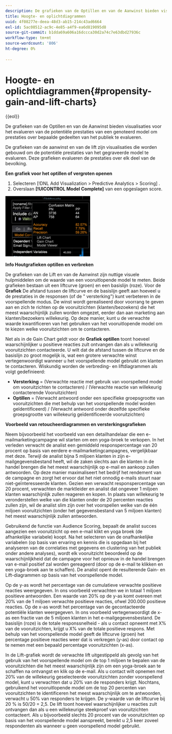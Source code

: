 ```yaml
---
description: De grafieken van de Optillen en van de Aanwinst bieden visualisaties voor het evalueren van de potentiële prestaties van een genoteerd model om prestaties over bepaalde gedeelten van het publiek te evalueren.
title: Hoogte- en oplichtdiagrammen
uuid: 4f08277e-deea-48d3-ab15-214c43ad6664
exl-id: 5ac08512-ac9c-4e85-a4f9-ea6d819095d8
source-git-commit: b1dda69a606a16dccca30d2a74c7e63dbd27936c
workflow-type: tm+mt
source-wordcount: '806'
ht-degree: 0%

---
```


# Hoogte- en oplichtdiagrammen{#propensity-gain-and-lift-charts}

{{eol}}

De grafieken van de Optillen en van de Aanwinst bieden visualisaties voor het evalueren van de potentiële prestaties van een genoteerd model om prestaties over bepaalde gedeelten van het publiek te evalueren.

De grafieken van de aanwinst en van de lift zijn visualisaties die worden gebouwd om de potentiële prestaties van het gegraveerde model te evalueren. Deze grafieken evalueren de prestaties over elk deel van de bevolking.

**Een grafiek voor het optillen of vergroten openen**

1. Selecteren [!DNL Add Visualization > Predictive Analytics > Scoring] .
1. Overslaan **[!UICONTROL Model Complete]** van een opgeslagen score.

![](assets/propensity_lift_gain_1.png)

**Info Houtgrafieken optillen en verbreken**

De grafieken van de Lift en van de Aanwinst zijn nuttige visuele hulpmiddelen om de waarde van een vooruitlopende model te meten. Beide grafieken bestaan uit een liftcurve (groen) en een basislijn (roze). Voor de **Grafiek** De afstand tussen de liftcurve en de basislijn geeft aan hoeveel u de prestaties in de responsen (of de &quot; versterking&quot;) kunt verbeteren in de voorspellende modus. De winst wordt gerealiseerd door voorrang te geven aan en zich te richten op de vooruitzichten (klanten/bezoekers) die het meest waarschijnlijk zullen worden omgezet, eerder dan aan marketing aan klanten/bezoekers willekeurig. Op deze manier, kunt u de verwachte waarde kwantificeren van het gebruiken van het vooruitlopende model om te kiezen welke vooruitzichten om te contacteren.

Net als in de Gain Chart geldt voor de **Grafiek optillen** toont hoeveel waarschijnlijker u positieve reacties zult ontvangen dan als u willekeurig vooruitzichten contacteerde. U wilt dat de afstand tussen de liftcurve en de basislijn zo groot mogelijk is, wat een grotere verwachte winst vertegenwoordigt wanneer u het voorspellende model gebruikt om klanten te contacteren. Wiskundig worden de verbreding- en liftdiagrammen als volgt gedefinieerd:

* **Versterking** = (Verwachte reactie met gebruik van voorspellend model om vooruitzichten te contacteren) / (Verwachte reactie van willekeurig contacterende Vooruitzichten)
* **Optillen** = (Verwacht antwoord onder een specifieke groepsgrootte van vooruitzichten die met behulp van het voorspellende model worden geïdentificeerd) / (Verwacht antwoord onder dezelfde specifieke groepsgrootte van willekeurig geïdentificeerde vooruitzichten)

**Voorbeeld van retoucheerdiagrammen en versterkingsgrafieken**

Neem bijvoorbeeld het voorbeeld van een detailhandelaar die een e-mailmarketingcampagne wil starten om een yoga-broek te verkopen. In het verleden verwacht de analist een gemiddeld responspercentage van 20 procent op basis van eerdere e-mailmarketingcampagnes, vergelijkbaar met deze. Terwijl de analist bijna 5 miljoen klanten in zijn e-mailgegevensbestand heeft, wil de zaken slechts aan die klanten in de handel brengen die het meest waarschijnlijk op e-mail en aankoop zullen antwoorden. Op deze manier maximaliseert het bedrijf het rendement van de campagne en zorgt het ervoor dat het niet onnodig e-mails stuurt naar niet-geïnteresseerde klanten. Gezien een verwacht responspercentage van 20 procent, verwachten de marktleider en analist dat ongeveer 1 miljoen klanten waarschijnlijk zullen reageren en kopen. In plaats van willekeurig te veronderstellen welke van die klanten onder de 20 percenten reacties zullen zijn, wil de analist slim zijn over het voorspellen welke van de één miljoen vooruitzichten (onder het gegevensbestand van 5 miljoen klanten) het meest waarschijnlijk zullen antwoorden.

Gebruikend de functie van Audience Scoring, bepaalt de analist succes aangezien een vooruitzicht op een e-mail klikt en yoga broek (de afhankelijke variabele) koopt. Na het selecteren van de onafhankelijke variabelen (op basis van ervaring en kennis die is opgedaan bij het analyseren van de correlaties met gegevens en clustering van het publiek onder andere analyses), wordt elk vooruitzicht beoordeeld op de waarschijnlijkheid dat de campagne voor het opnieuw in de handel brengen van e-mail positief zal worden gereageerd (door op de e-mail te klikken en een yoga-broek aan te schaffen). De analist opent de resulterende Gain- en Lift-diagrammen op basis van het voorspellende model.

Op de y-as wordt het percentage van de cumulatieve verwachte positieve reacties weergegeven. In ons voorbeeld verwachten we in totaal 1 miljoen positieve antwoorden. Een waarde van 20% op de y-as komt overeen met 20% van de 1 miljoen verwachte positieve reacties, ofwel 200.000 positieve reacties. Op de x-as wordt het percentage van de gecontacteerde potentiële klanten weergegeven. In ons voorbeeld vertegenwoordigt de x-as een fractie van de 5 miljoen klanten in het e-mailgegevensbestand. De basislijn (roze) is de totale responssnelheid - als u contact opneemt met X% van de vooruitzichten, krijgt u X% van de totale positieve respons. Met behulp van het voorspellende model geeft de liftcurve (groen) het percentage positieve reacties weer dat is verkregen (y-as) door contact op te nemen met een bepaald percentage vooruitzichten (x-as).

In de Lift-grafiek wordt de verwachte lift uitgestippeld als gevolg van het gebruik van het voorspellende model om de top 1 miljoen te bepalen van de vooruitzichten die het meest waarschijnlijk zijn om een yoga-broek aan te schaffen na ontvangst en klik op de e-mail. Als u contact wilt opnemen met 20% van de willekeurig geselecteerde vooruitzichten zonder voorspellend model, kunt u verwachten dat u 20% van de responders krijgt. Nochtans, gebruikend het vooruitlopende model om de top 20 percenten van vooruitzichten te identificeren het meest waarschijnlijk om te antwoorden, verwacht u 50% van responders te krijgen. De y-waarde van de liftcurve bij 20 % is 50/20 = 2,5. De lift toont hoeveel waarschijnlijker u reacties zult ontvangen dan als u een willekeurige steekproef van vooruitzichten contacteert. Als u bijvoorbeeld slechts 20 procent van de vooruitzichten op basis van het voorspellende model aanspreekt, bereikt u 2,5 keer zoveel respondenten als wanneer u geen voorspellend model gebruikt.

